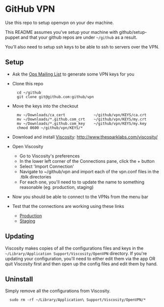 # GitHub VPN

Use this repo to setup openvpn on your dev machine.

This README assumes you've setup your machine with github/setup-puppet
and that your github repos are under `~/github` as a result.

You'll also need to setup ssh keys to be able to ssh to servers over the VPN.

## Setup

* Ask the [Ops Mailing List](mailto:ops@github.com) to generate some VPN keys for you

* Clone this repo

        cd ~/github
        git clone git@github.com:github/vpn

* Move the keys into the checkout

        mv ~/Downloads/ca_cert             ~/github/vpn/KEYS/ca.crt
        mv ~/Downloads/*.github.com_crt    ~/github/vpn/KEYS/my.crt
        mv ~/Downloads/*.github.com_key    ~/github/vpn/KEYS/my.key
        chmod 0600 ~/github/vpn/KEYS/*

* Download and install [Viscosity](http://www.thesparklabs.com/viscosity/): http://www.thesparklabs.com/viscosity/

* Open Viscosity
    * Go to Viscosity's preferences
    * In the lower left corner of the Connections pane, click the + button
    * Select 'Import Connection'
    * Navigate to ~/github/vpn and import each of the vpn.conf files in the .tblk directories
    * For each one, you'll need to to update the name to something reasonable (eg. production, staging)

* Now you should be able to connect to the VPNs from the menu bar

* Test that the connections are working using these links

  * [Production](http://aux1.rs.github.com:9292/)
  * [Staging](http://aux1.stg.github.com:9292/)

## Updating

Viscosity makes copies of all the configurations files and keys in the
`~/Library/Application Support/Viscosity/OpenVPN` directory. If you're
updating your configuration, you'll need to either edit them via the
app OR quit Viscosity first and then open up the config files and edit them
by hand.

## Uninstall

Simply remove all the configurations from Viscosity.

      sudo rm -rf ~/Library/Application\ Support/Viscosity/OpenVPN/*
